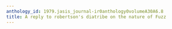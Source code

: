 ```yaml
---
anthology_id: 1979.jasis_journal-ir0anthology0volumeA30A6.8
title: A reply to robertson's diatribe on the nature of Fuzz
---
```

